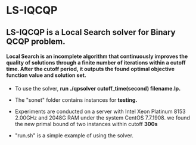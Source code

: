 # LS-IQCQP 
## LS-IQCQP is a Local Search solver for Binary QCQP problem.
#### Local Search is an incomplete algorithm that continuously improves the quality of solutions through a finite number of iterations within a cutoff time. After the cutoff period, it outputs the found optimal objective function value and solution set.





- To use the solver,  **run ./qpsolver cutoff_time(second) filename.lp.** 



- The "sonet" folder contains instances for **testing.**


-  Experiments are conducted on a server with Intel Xeon Platinum 8153 2.00GHz and 2048G RAM under the system CentOS 7.7.1908. we found the new primal bound of two instances within cutoff **300s**


- "run.sh" is a simple example of using the solver.

  

